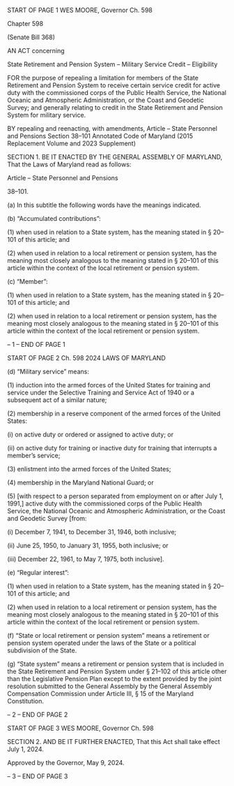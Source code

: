 START OF PAGE 1
WES MOORE, Governor Ch. 598

Chapter 598

(Senate Bill 368)

AN ACT concerning

State Retirement and Pension System – Military Service Credit – Eligibility

FOR the purpose of repealing a limitation for members of the State Retirement and Pension
System to receive certain service credit for active duty with the commissioned corps
of the Public Health Service, the National Oceanic and Atmospheric Administration,
or the Coast and Geodetic Survey; and generally relating to credit in the State
Retirement and Pension System for military service.

BY repealing and reenacting, with amendments,
Article – State Personnel and Pensions
Section 38–101
Annotated Code of Maryland
(2015 Replacement Volume and 2023 Supplement)

SECTION 1. BE IT ENACTED BY THE GENERAL ASSEMBLY OF MARYLAND,
That the Laws of Maryland read as follows:

Article – State Personnel and Pensions

38–101.

(a) In this subtitle the following words have the meanings indicated.

(b) “Accumulated contributions”:

(1) when used in relation to a State system, has the meaning stated in §
20–101 of this article; and

(2) when used in relation to a local retirement or pension system, has the
meaning most closely analogous to the meaning stated in § 20–101 of this article within the
context of the local retirement or pension system.

(c) “Member”:

(1) when used in relation to a State system, has the meaning stated in §
20–101 of this article; and

(2) when used in relation to a local retirement or pension system, has the
meaning most closely analogous to the meaning stated in § 20–101 of this article within the
context of the local retirement or pension system.

– 1 –
END OF PAGE 1

START OF PAGE 2
Ch. 598 2024 LAWS OF MARYLAND

(d) “Military service” means:

(1) induction into the armed forces of the United States for training and
service under the Selective Training and Service Act of 1940 or a subsequent act of a similar
nature;

(2) membership in a reserve component of the armed forces of the United
States:

(i) on active duty or ordered or assigned to active duty; or

(ii) on active duty for training or inactive duty for training that
interrupts a member’s service;

(3) enlistment into the armed forces of the United States;

(4) membership in the Maryland National Guard; or

(5) [with respect to a person separated from employment on or after July
1, 1991,] active duty with the commissioned corps of the Public Health Service, the National
Oceanic and Atmospheric Administration, or the Coast and Geodetic Survey [from:

(i) December 7, 1941, to December 31, 1946, both inclusive;

(ii) June 25, 1950, to January 31, 1955, both inclusive; or

(iii) December 22, 1961, to May 7, 1975, both inclusive].

(e) “Regular interest”:

(1) when used in relation to a State system, has the meaning stated in §
20–101 of this article; and

(2) when used in relation to a local retirement or pension system, has the
meaning most closely analogous to the meaning stated in § 20–101 of this article within the
context of the local retirement or pension system.

(f) “State or local retirement or pension system” means a retirement or pension
system operated under the laws of the State or a political subdivision of the State.

(g) “State system” means a retirement or pension system that is included in the
State Retirement and Pension System under § 21–102 of this article other than the
Legislative Pension Plan except to the extent provided by the joint resolution submitted to
the General Assembly by the General Assembly Compensation Commission under Article
III, § 15 of the Maryland Constitution.

– 2 –
END OF PAGE 2

START OF PAGE 3
WES MOORE, Governor Ch. 598

SECTION 2. AND BE IT FURTHER ENACTED, That this Act shall take effect July
1, 2024.

Approved by the Governor, May 9, 2024.

– 3 –
END OF PAGE 3